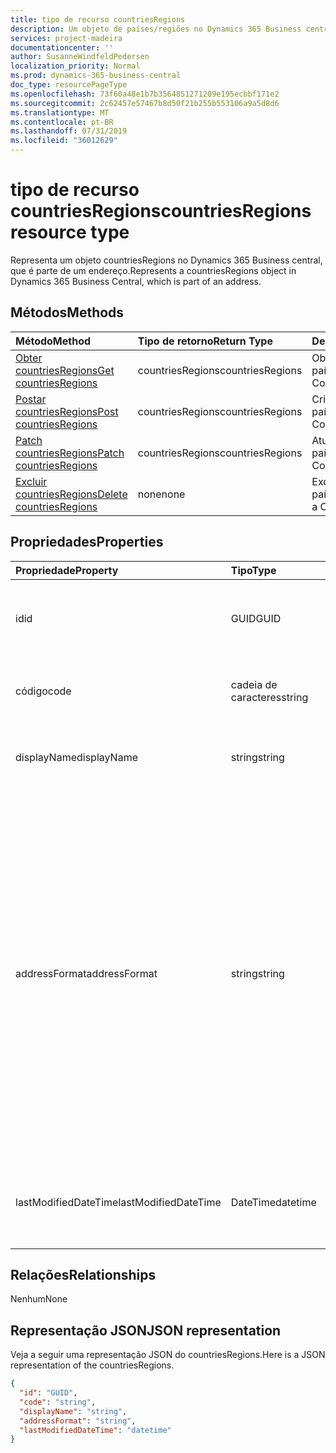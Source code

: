 ```yaml
---
title: tipo de recurso countriesRegions
description: Um objeto de países/regiões no Dynamics 365 Business central.
services: project-madeira
documentationcenter: ''
author: SusanneWindfeldPedersen
localization_priority: Normal
ms.prod: dynamics-365-business-central
doc_type: resourcePageType
ms.openlocfilehash: 73f60a48e1b7b3564851271209e195ecbbf171e2
ms.sourcegitcommit: 2c62457e57467b8d50f21b255b553106a9a5d8d6
ms.translationtype: MT
ms.contentlocale: pt-BR
ms.lasthandoff: 07/31/2019
ms.locfileid: "36012629"
---
```

# <a name="countriesregions-resource-type"></a><span data-ttu-id="a227e-103">tipo de recurso countriesRegions</span><span class="sxs-lookup"><span data-stu-id="a227e-103">countriesRegions resource type</span></span>
<span data-ttu-id="a227e-104">Representa um objeto countriesRegions no Dynamics 365 Business central, que é parte de um endereço.</span><span class="sxs-lookup"><span data-stu-id="a227e-104">Represents a countriesRegions object in Dynamics 365 Business Central, which is part of an address.</span></span>

## <a name="methods"></a><span data-ttu-id="a227e-105">Métodos</span><span class="sxs-lookup"><span data-stu-id="a227e-105">Methods</span></span>

| <span data-ttu-id="a227e-106">Método</span><span class="sxs-lookup"><span data-stu-id="a227e-106">Method</span></span>                                                              | <span data-ttu-id="a227e-107">Tipo de retorno</span><span class="sxs-lookup"><span data-stu-id="a227e-107">Return Type</span></span>    |<span data-ttu-id="a227e-108">Descrição</span><span class="sxs-lookup"><span data-stu-id="a227e-108">Description</span></span>                |
|:--------------------------------------------------------------------|:---------------|:--------------------------|
|[<span data-ttu-id="a227e-109">Obter countriesRegions</span><span class="sxs-lookup"><span data-stu-id="a227e-109">Get countriesRegions</span></span>](../api/dynamics-countriesregions-get.md)      |<span data-ttu-id="a227e-110">countriesRegions</span><span class="sxs-lookup"><span data-stu-id="a227e-110">countriesRegions</span></span>|<span data-ttu-id="a227e-111">Obter um país/região.</span><span class="sxs-lookup"><span data-stu-id="a227e-111">Get a Countries/Regions.</span></span>   |
|[<span data-ttu-id="a227e-112">Postar countriesRegions</span><span class="sxs-lookup"><span data-stu-id="a227e-112">Post countriesRegions</span></span>](../api/dynamics-create-countriesregions.md)  |<span data-ttu-id="a227e-113">countriesRegions</span><span class="sxs-lookup"><span data-stu-id="a227e-113">countriesRegions</span></span>|<span data-ttu-id="a227e-114">Criar um país/região.</span><span class="sxs-lookup"><span data-stu-id="a227e-114">Create a Countries/Regions.</span></span>|
|[<span data-ttu-id="a227e-115">Patch countriesRegions</span><span class="sxs-lookup"><span data-stu-id="a227e-115">Patch countriesRegions</span></span>](../api/dynamics-countriesregions-update.md) |<span data-ttu-id="a227e-116">countriesRegions</span><span class="sxs-lookup"><span data-stu-id="a227e-116">countriesRegions</span></span>|<span data-ttu-id="a227e-117">Atualize um país/região.</span><span class="sxs-lookup"><span data-stu-id="a227e-117">Update a Countries/Regions.</span></span>|
|[<span data-ttu-id="a227e-118">Excluir countriesRegions</span><span class="sxs-lookup"><span data-stu-id="a227e-118">Delete countriesRegions</span></span>](../api/dynamics-countriesregions-delete.md)|<span data-ttu-id="a227e-119">none</span><span class="sxs-lookup"><span data-stu-id="a227e-119">none</span></span>            |<span data-ttu-id="a227e-120">Exclua os países/regiões.</span><span class="sxs-lookup"><span data-stu-id="a227e-120">Delete a Countries/Regions.</span></span>|

## <a name="properties"></a><span data-ttu-id="a227e-121">Propriedades</span><span class="sxs-lookup"><span data-stu-id="a227e-121">Properties</span></span>
| <span data-ttu-id="a227e-122">Propriedade</span><span class="sxs-lookup"><span data-stu-id="a227e-122">Property</span></span>       | <span data-ttu-id="a227e-123">Tipo</span><span class="sxs-lookup"><span data-stu-id="a227e-123">Type</span></span>       |<span data-ttu-id="a227e-124">Descrição</span><span class="sxs-lookup"><span data-stu-id="a227e-124">Description</span></span>                                                  |
|:---------------|:-----------|:------------------------------------------------------------|
|<span data-ttu-id="a227e-125">id</span><span class="sxs-lookup"><span data-stu-id="a227e-125">id</span></span>              |<span data-ttu-id="a227e-126">GUID</span><span class="sxs-lookup"><span data-stu-id="a227e-126">GUID</span></span>        |<span data-ttu-id="a227e-127">A identificação exclusiva do país/região.</span><span class="sxs-lookup"><span data-stu-id="a227e-127">The unique ID of the country/region.</span></span> <span data-ttu-id="a227e-128">Não editável.</span><span class="sxs-lookup"><span data-stu-id="a227e-128">Non-editable.</span></span>           |
|<span data-ttu-id="a227e-129">código</span><span class="sxs-lookup"><span data-stu-id="a227e-129">code</span></span>            |<span data-ttu-id="a227e-130">cadeia de caracteres</span><span class="sxs-lookup"><span data-stu-id="a227e-130">string</span></span>      |<span data-ttu-id="a227e-131">Especifica o código do país/região.</span><span class="sxs-lookup"><span data-stu-id="a227e-131">Specifies the code of the country/region.</span></span>                    |
|<span data-ttu-id="a227e-132">displayName</span><span class="sxs-lookup"><span data-stu-id="a227e-132">displayName</span></span>     |<span data-ttu-id="a227e-133">string</span><span class="sxs-lookup"><span data-stu-id="a227e-133">string</span></span>      |<span data-ttu-id="a227e-134">Especifica o nome de exibição do país/região.</span><span class="sxs-lookup"><span data-stu-id="a227e-134">Specifies the display name of the country/region.</span></span>            |
|<span data-ttu-id="a227e-135">addressFormat</span><span class="sxs-lookup"><span data-stu-id="a227e-135">addressFormat</span></span>   |<span data-ttu-id="a227e-136">string</span><span class="sxs-lookup"><span data-stu-id="a227e-136">string</span></span>      |<span data-ttu-id="a227e-137">Especifica o formato do endereço exibido em documentos de face externa.</span><span class="sxs-lookup"><span data-stu-id="a227e-137">Specifies the format of the address that is displayed on external-facing documents.</span></span> <span data-ttu-id="a227e-138">Você vincula um formato de endereço a um código de país/região para que documentos externos baseados em cartões ou documentos com esse código de país/região usem o formato de endereço especificado.</span><span class="sxs-lookup"><span data-stu-id="a227e-138">You link an address format to a country/region code so that external-facing documents based on cards or documents with that country/region code use the specified address format.</span></span>|
|<span data-ttu-id="a227e-139">lastModifiedDateTime</span><span class="sxs-lookup"><span data-stu-id="a227e-139">lastModifiedDateTime</span></span>|<span data-ttu-id="a227e-140">DateTime</span><span class="sxs-lookup"><span data-stu-id="a227e-140">datetime</span></span>|<span data-ttu-id="a227e-141">O último DateTime que o país/região foi modificado.</span><span class="sxs-lookup"><span data-stu-id="a227e-141">The last datetime the country/region was modified.</span></span> <span data-ttu-id="a227e-142">Somente leitura.</span><span class="sxs-lookup"><span data-stu-id="a227e-142">Read-Only.</span></span>|  


## <a name="relationships"></a><span data-ttu-id="a227e-143">Relações</span><span class="sxs-lookup"><span data-stu-id="a227e-143">Relationships</span></span>
<span data-ttu-id="a227e-144">Nenhum</span><span class="sxs-lookup"><span data-stu-id="a227e-144">None</span></span>

## <a name="json-representation"></a><span data-ttu-id="a227e-145">Representação JSON</span><span class="sxs-lookup"><span data-stu-id="a227e-145">JSON representation</span></span>

<span data-ttu-id="a227e-146">Veja a seguir uma representação JSON do countriesRegions.</span><span class="sxs-lookup"><span data-stu-id="a227e-146">Here is a JSON representation of the countriesRegions.</span></span>


```json
{
  "id": "GUID",
  "code": "string",
  "displayName": "string",
  "addressFormat": "string",
  "lastModifiedDateTime": "datetime"
}

```


